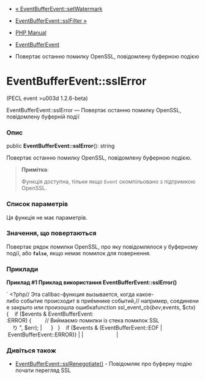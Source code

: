 - [« EventBufferEvent::setWatermark](eventbufferevent.setwatermark.md)
- [EventBufferEvent::sslFilter »](eventbufferevent.sslfilter.md)

- [PHP Manual](index.md)
- [EventBufferEvent](class.eventbufferevent.md)
- Повертає останню помилку OpenSSL, повідомлену буферною подією

# EventBufferEvent::sslError

(PECL event \>u003d 1.2.6-beta)

EventBufferEvent::sslError — Повертає останню помилку OpenSSL,
повідомлену буферній події

### Опис

public **EventBufferEvent::sslError**(): string

Повертає останню помилку OpenSSL, повідомлену буферною подією.

> **Примітка**:
>
> Функція доступна, тільки якщо `Event` скомпільовано з підтримкою
> OpenSSL.

### Список параметрів

Ця функція не має параметрів.

### Значення, що повертаються

Повертає рядок помилки OpenSSL, про яку повідомлялося у буферному
події, або **`false`**, якщо немає помилок для повернення.

### Приклади

**Приклад #1 Приклад використання **EventBufferEvent::sslError()****

` <?php// Эта callbac-функция вызывается, когда какое-либо событие происходит в приёмнике событий,// например, соединение закрыто или произошла ошибкаfunction ssl_event_cb($bev, $events, $ctx) {    if ($events & EventBufferEvent: :ERROR) {         // Виймаємо помилки із стека помилок SSL                              り
", $err); |      }   }    if ($events & (EventBufferEvent::EOF | EventBufferEvent::ERROR)} | |                      |

### Дивіться також

- [EventBufferEvent::sslRenegotiate()](eventbufferevent.sslrenegotiate.md) -
Повідомляє про буферну подію почати перегляд SSL
